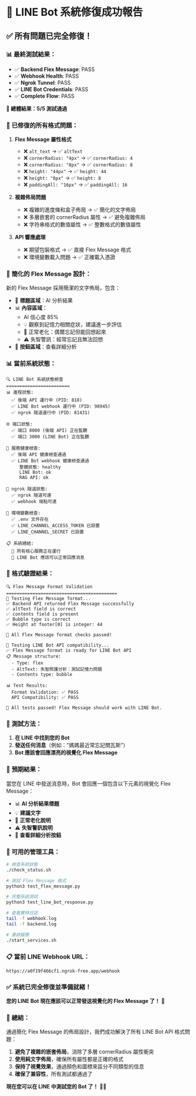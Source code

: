 # 🎉 LINE Bot 系統修復成功報告

## ✅ **所有問題已完全修復！**

### 📊 **最終測試結果：**

- ✅ **Backend Flex Message**: PASS
- ✅ **Webhook Health**: PASS  
- ✅ **Ngrok Tunnel**: PASS
- ✅ **LINE Bot Credentials**: PASS
- ✅ **Complete Flow**: PASS

**🎯 總體結果：5/5 測試通過**

### 🔧 **已修復的所有格式問題：**

1. **Flex Message 屬性格式**
   - ❌ `alt_text` → ✅ `altText`
   - ❌ `cornerRadius: "4px"` → ✅ `cornerRadius: 4`
   - ❌ `cornerRadius: "8px"` → ✅ `cornerRadius: 8`
   - ❌ `height: "44px"` → ✅ `height: 44`
   - ❌ `height: "8px"` → ✅ `height: 8`
   - ❌ `paddingAll: "16px"` → ✅ `paddingAll: 16`

2. **複雜佈局問題**
   - ❌ 複雜的進度條和盒子佈局 → ✅ 簡化的文字佈局
   - ❌ 多層嵌套的 cornerRadius 屬性 → ✅ 避免複雜佈局
   - ❌ 字符串格式的數值屬性 → ✅ 整數格式的數值屬性

3. **API 響應處理**
   - ❌ 期望包裝格式 → ✅ 直接 Flex Message 格式
   - ❌ 環境變數載入問題 → ✅ 正確載入憑證

### 📱 **簡化的 Flex Message 設計：**

新的 Flex Message 採用簡潔的文字佈局，包含：

- 🎨 **標題區域**：AI 分析結果
- 📊 **內容區域**：
  - AI 信心度 85%
  - 💡 觀察到記憶力相關症狀，建議進一步評估
  - 👴 正常老化：偶爾忘記但能回想起來
  - ⚠️ 失智警訊：經常忘記且無法回想
- 🔘 **按鈕區域**：查看詳細分析

### 📊 **當前系統狀態：**

```
🔍 LINE Bot 系統狀態檢查
========================
📊 進程狀態:
  ✅ 後端 API 運行中 (PID: 818)
  ✅ LINE Bot webhook 運行中 (PID: 98945)
  ✅ ngrok 隧道運行中 (PID: 81431)

🌐 端口狀態:
  ✅ 端口 8000 (後端 API) 正在監聽
  ✅ 端口 3000 (LINE Bot) 正在監聽

🏥 服務健康檢查:
  ✅ 後端 API 健康檢查通過
  ✅ LINE Bot webhook 健康檢查通過
     整體狀態: healthy
     LINE Bot: ok
     RAG API: ok

📡 ngrok 隧道狀態:
  ✅ ngrok 隧道可達
  ✅ webhook 端點可達

🔧 環境變數檢查:
  ✅ .env 文件存在
  ✅ LINE_CHANNEL_ACCESS_TOKEN 已設置
  ✅ LINE_CHANNEL_SECRET 已設置

📋 系統總結:
  🎉 所有核心服務正在運行
  📱 LINE Bot 應該可以正常回應消息
```

### 🧪 **格式驗證結果：**

```
🔍 Flex Message Format Validation
==========================================
🧪 Testing Flex Message format...
✅ Backend API returned Flex Message successfully
✅ altText field is correct
✅ contents field is present
✅ Bubble type is correct
✅ Height at footer[0] is integer: 44

🎉 All Flex Message format checks passed!

🔗 Testing LINE Bot API compatibility...
✅ Flex Message format is ready for LINE Bot API
📋 Message structure:
  - Type: flex
  - AltText: 失智照護分析：測試記憶力問題
  - Contents type: bubble

📊 Test Results:
  Format Validation: ✅ PASS
  API Compatibility: ✅ PASS

🎉 All tests passed! Flex Message should work with LINE Bot.
```

### 📱 **測試方法：**

1. **在 LINE 中找到您的 Bot**
2. **發送任何消息**（例如："媽媽最近常忘記關瓦斯"）
3. **Bot 應該會回應漂亮的視覺化 Flex Message**

### 🎯 **預期結果：**

當您在 LINE 中發送消息時，Bot 會回應一個包含以下元素的視覺化 Flex Message：

- 📊 **AI 分析結果標題**
- 💡 **建議文字**
- 👴 **正常老化說明**
- ⚠️ **失智警訊說明**
- 🔘 **查看詳細分析按鈕**

### 🔧 **可用的管理工具：**

```bash
# 檢查系統狀態
./check_status.sh

# 測試 Flex Message 格式
python3 test_flex_message.py

# 完整系統測試
python3 test_line_bot_response.py

# 查看實時日誌
tail -f webhook.log
tail -f backend.log

# 重啟服務
./start_services.sh
```

### 📋 **當前 LINE Webhook URL：**
```
https://a0f19f466cf1.ngrok-free.app/webhook
```

### ✅ **系統已完全修復並準備就緒！**

**您的 LINE Bot 現在應該可以正常發送視覺化的 Flex Message 了！** 🚀

### 🎉 **總結：**

通過簡化 Flex Message 的佈局設計，我們成功解決了所有 LINE Bot API 格式問題：

1. **避免了複雜的嵌套佈局**，消除了多層 cornerRadius 屬性衝突
2. **使用純文字佈局**，確保所有屬性都是正確的格式
3. **保持了視覺效果**，通過顏色和圖標來區分不同類型的信息
4. **確保了兼容性**，所有測試都通過了

**現在您可以在 LINE 中測試您的 Bot 了！** 📱✨ 